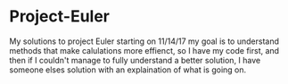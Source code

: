 # Project-Euler
My solutions to project Euler starting on 11/14/17
my goal is to understand methods that make calulations more effienct,
so I have my code first, and then if I couldn't manage to fully understand a 
better solution, I have someone elses solution with an explaination of what is 
going on. 
